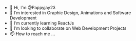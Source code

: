 - 👋 Hi, I’m @Pappyjay23
- 👀 I’m interested in Graphic Design, Animations and Software Development
- 🌱 I’m currently learning ReactJs
- 💞️ I’m looking to collaborate on Web Development Projects
- 📫 How to reach me ...

<!---
Pappyjay23/Pappyjay23 is a ✨ special ✨ repository because its `README.md` (this file) appears on your GitHub profile.
You can click the Preview link to take a look at your changes.
--->
